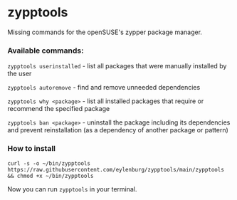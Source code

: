 # zypptools
Missing commands for the openSUSE's zypper package manager.

### Available commands: 

`zypptools userinstalled` - list all packages that were manually installed by the user

`zypptools autoremove` - find and remove unneeded dependencies

`zypptools why <package>` - list all installed packages that require or recommend the specified package

`zypptools ban <package>` - uninstall the package including its dependencies and prevent reinstallation (as a dependency of another package or pattern)

### How to install

`curl -s -o ~/bin/zypptools https://raw.githubusercontent.com/eylenburg/zypptools/main/zypptools && chmod +x ~/bin/zypptools`

Now you can run `zypptools` in your terminal.

